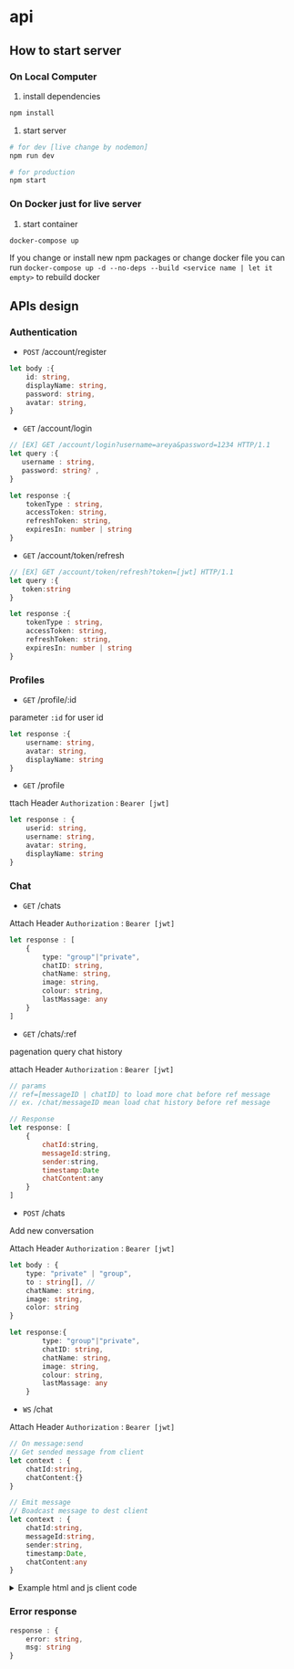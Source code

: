 # api

## How to start server

### On Local Computer

1. install dependencies

```bash
npm install
```

1. start server

```bash
# for dev [live change by nodemon]
npm run dev

# for production
npm start
```

### On Docker just for live server

1. start container

```bash
docker-compose up
```

If you change or install new npm packages or change docker file you can run `docker-compose up -d --no-deps --build <service name | let it empty>` to rebuild docker

## APIs design

### Authentication

- `POST` /account/register

```Typescript
let body :{
    id: string,
    displayName: string,
    password: string,
    avatar: string,
}
```

- `GET` /account/login

```typescript
// [EX] GET /account/login?username=areya&password=1234 HTTP/1.1
let query :{
   username : string,
   password: string? ,
}

let response :{
    tokenType : string,
    accessToken: string,
    refreshToken: string,
    expiresIn: number | string
}
```

- `GET` /account/token/refresh

```typescript
// [EX] GET /account/token/refresh?token=[jwt] HTTP/1.1
let query :{
   token:string
}

let response :{
    tokenType : string,
    accessToken: string,
    refreshToken: string,
    expiresIn: number | string
}
```

### Profiles

- `GET` /profile/:id

parameter `:id` for user id

```typescript
let response :{
    username: string,
    avatar: string,
    displayName: string
}
```

- `GET` /profile

ttach Header `Authorization` : `Bearer [jwt]`

```typescript
let response : {
    userid: string,
    username: string,
    avatar: string,
    displayName: string
}
```

### Chat

- `GET` /chats

Attach Header `Authorization` : `Bearer [jwt]`

```typescript
let response : [
    {
        type: "group"|"private",
        chatID: string,
        chatName: string,
        image: string,
        colour: string,
        lastMassage: any
    }
]
```

- `GET` /chats/:ref

pagenation query chat history

attach Header `Authorization` : `Bearer [jwt]`

```javascript
// params
// ref=[messageID | chatID] to load more chat before ref message
// ex. /chat/messageID mean load chat history before ref message

// Response
let response: [
    {
        chatId:string,
        messageId:string,
        sender:string,
        timestamp:Date
        chatContent:any
    }
]

```

- `POST` /chats

Add new conversation

Attach Header `Authorization` : `Bearer [jwt]`

```Typescript
let body : {
    type: "private" | "group",
    to : string[], //
    chatName: string,
    image: string,
    color: string
}

let response:{
        type: "group"|"private",
        chatID: string,
        chatName: string,
        image: string,
        colour: string,
        lastMassage: any
    }
```

- `WS` /chat

Attach Header `Authorization` : `Bearer [jwt]`

```typescript
// On message:send
// Get sended message from client
let context : {
    chatId:string,
    chatContent:{}
}

// Emit message
// Boadcast message to dest client
let context : {
    chatId:string,
    messageId:string,
    sender:string,
    timestamp:Date,
    chatContent:any
}
```

<details>

  <summary>Example html and js client code</summary>

```html
<body>
    <script src="https://cdn.socket.io/3.1.3/socket.io.min.js"
        integrity="sha384-cPwlPLvBTa3sKAgddT6krw0cJat7egBga3DJepJyrLl4Q9/5WLra3rrnMcyTyOnh"
        crossorigin="anonymous"></script>

    <input type="text" id="namespace" placeholder="namespace" value="chat">
    <input type="text" id="token" placeholder="token" value="Bearer auth_token">
    <button id="connectbtn" onclick="connectSocket(token.value)">connectSocket</button>
    <input type="text" id="chatid" placeholder="chatid" value="6501f75c0af993316f6f2e30">
    <hr>

    <div id="chat">
        <button onclick="addMessageBlog({msg:'anirut'})" hidden>add</button>
    </div>
    <input type="text" id="message" placeholder="Enter your message">
    <button onclick="sendMessage({chatId:chatid.value,chatContent:message.value})">send</button>

</body>

<script>
    var socket;

    const connectSocket = token => {
        socket = io(`ws://localhost:3000/${namespace.value}`, {
            auth: (cb) => {
                cb({
                    token: token
                });
            }
        });
        socket.on("message",resiveMsg);
    };

    function resiveMsg(msg){
        addMessageBlog(msg);
    }

    function addMessageBlog(context){
        const msg = document.createElement("p");
        msg.innerHTML = JSON.stringify(context);
        chat.appendChild(msg);
    }

    function sendMessage(context){
        if(!socket) connectbtn.click();
        socket.emit("message:send",context);
    }
</script>

```

</details>

### Error response

```typescript
response : {
    error: string,
    msg: string
}
```
